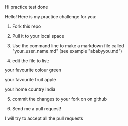 Hi practice test done 


Hello!
Here is my practice challenge for you:

1. Fork this repo

2. Pull it to your local space

3. Use the command line to make a markdown file called "your_user_name.md" (see example "ababyyou.md")

4. edit the file to list:

  your favourite colour green
  
  your favourite fruit apple  
  
  your home country India

5. commit the changes to your fork on on github

6. Send me a pull request!

I will try to accept all the pull requests
